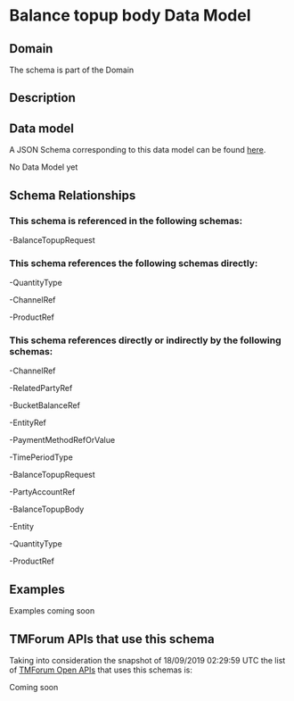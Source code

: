 # Balance topup body Data Model

## Domain

The  schema is part of the  Domain

## Description



## Data model

A JSON Schema corresponding to this data model can be found
[here](https://github.com/tmforum-rand/schemas/blob/master/Customer/BalanceTopupBody.schema.json).

No Data Model yet

## Schema Relationships

### This schema is referenced in the following schemas:

-BalanceTopupRequest

### This schema references the following schemas directly:

-QuantityType

-ChannelRef

-ProductRef

### This schema references directly or indirectly by the following schemas:

-ChannelRef

-RelatedPartyRef

-BucketBalanceRef

-EntityRef

-PaymentMethodRefOrValue

-TimePeriodType

-BalanceTopupRequest

-PartyAccountRef

-BalanceTopupBody

-Entity

-QuantityType

-ProductRef



## Examples

Examples coming soon

## TMForum APIs that use this schema

Taking into consideration the snapshot of 18/09/2019 02:29:59 UTC the list of [TMForum Open APIs](https://www.tmforum.org/open-apis/) that uses this schemas is:

Coming soon